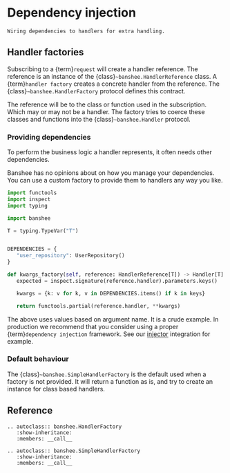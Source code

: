 # Dependency injection

```{rst-class} lead
Wiring dependencies to handlers for extra handling.
```

## Handler factories

Subscribing to a {term}`request` will create a handler reference. The reference is an 
instance of the {class}`~banshee.HandlerReference` class. A {term}`handler factory` 
creates a concrete handler from the reference. The {class}`~banshee.HandlerFactory` 
protocol defines this contract.

The reference will be to the class or function used in the subscription. Which may or
may not be a handler. The factory tries to coerce these classes and functions into the 
{class}`~banshee.Handler` protocol.

### Providing dependencies

To perform the business logic a handler represents, it often needs other dependencies.

Banshee has no opinions about on how you manage your dependencies. You can use a custom
factory to provide them to handlers any way you like. 

```py
import functools
import inspect
import typing

import banshee

T = typing.TypeVar("T")


DEPENDENCIES = {
   "user_repository": UserRepository()
}

def kwargs_factory(self, reference: HandlerReference[T]) -> Handler[T]:
   expected = inspect.signature(reference.handler).parameters.keys()

   kwargs = {k: v for k, v in DEPENDENCIES.items() if k in keys}

   return functools.partial(reference.handler, **kwargs)
```

The above uses values based on argument name. It is a crude example. In production we 
recommend that you consider using a proper {term}`dependency injection` framework. See 
our [injector](../extra/injector.md) integration for example.

### Default behaviour

The {class}`~banshee.SimpleHandlerFactory` is the default used when a factory is not
provided. It will return a function as is, and try to create an instance for class based
handlers.

## Reference

```{eval-rst}
.. autoclass:: banshee.HandlerFactory
   :show-inheritance:
   :members: __call__

.. autoclass:: banshee.SimpleHandlerFactory
   :show-inheritance:
   :members: __call__
```